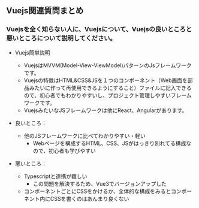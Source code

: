 <!--
Vue.js
면접관을 Vue.js 비사용자라고 가정하고 Vue.js에 설명하고 장단점을 말해달라
Vue.js의 Life-cycle에 대해 아는대로 말해달라
Vue.js 에서 DOM은 어느 시점에 생성되나
Computed와 Methods의 차이점은 무엇인가
가상돔(Virtual DOM) 개념은 무엇이며, DOM과의 차이점 가상돔의 개념이 사용되게된 배경은 무엇인가
최근의 프레임워크를 사용할때 외부 라이브러리와의 결합시에 더 나은 코드 작성법을 고민해본적이 있는가
DOM을 직접 조작하는 D3.js 같은 라이브러리와의 결합시에 예상되는 문제점이 있는가
TODO:
-->


## Vuejs関連質問まとめ

### Vuejsを全く知らない人に、Vuejsについて、Vuejsの良いところと悪いところについて説明してください。

* Vuejs簡単説明
  * VuejsはMVVM(Model-View-ViewModel)パターンのJsフレームワークです。
  * Vuejsの特徴はHTML&CSS&JSを１つのコンポーネント（Web画面を部品みたいに作って再使用できるようにすること）ファイルに記入できるので、初心者でもわかりやすいし、プロジェクト管理しやすいフレームワークです。
  * VuejsみたいなJSフレームワークは他にReact、Angularがあります。

* 良いところ：
  * 他のJSフレームワークに比べてわかりやすい・軽い
    * Webページを構成するHTML、CSS、JSがはっきり別れてる構成なので、初心者も学びやすい
* 悪いところ：
  * Typescriptと連携が難しい
    * この問題を解決するため、Vue3でバージョンアップした
  * コンポーネントごとにCSSをかけるか、全体的な構成をみるとコンポーネント内にCSSを書くのはあんまり良くない

<!--
### VuejsのLife-cycleについて説明してください。

### VuejsでDOMはどの時点で生成されるのか

### Computed vs Methodsの違いについて説明してください。

### Virtual DOMについて説明してください。DOMと違うところと、なぜVirtual DOMを使うのか説明してください。

### フレームワークを使う場合、外部ライブラリとの結合で、よりいいコード作成方法を悩んだことがありますか？

### DOMを直接操作する

-->
